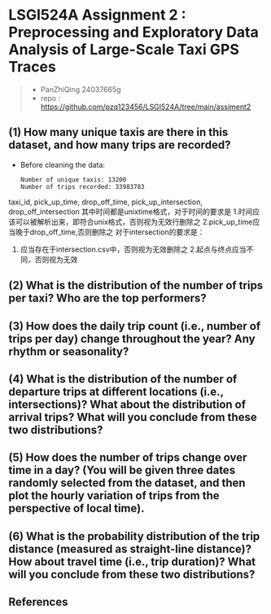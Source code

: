 # LSGI524A Assignment 2 : Preprocessing and Exploratory Data Analysis of Large-Scale Taxi GPS Traces
> - PanZhiQing 24037665g 
> - repo : https://github.com/pzq123456/LSGI524A/tree/main/assiment2

## (1) How many unique taxis are there in this dataset, and how many trips are recorded?
- Before cleaning the data:
    ``` 
    Number of unique taxis: 13200
    Number of trips recorded: 33983783
    ```
taxi_id, pick_up_time, drop_off_time, pick_up_intersection, drop_off_intersection
其中时间都是unixtime格式，对于时间的要求是
1.时间应该可以被解析出来，即符合unix格式，否则视为无效行删除之
2.pick_up_time应当晚于drop_off_time,否则删除之
对于intersection的要求是：
1. 应当存在于intersection.csv中，否则视为无效删除之
2.起点与终点应当不同，否则视为无效
## (2) What is the distribution of the number of trips per taxi? Who are the top performers?

## (3) How does the daily trip count (i.e., number of trips per day) change throughout the year? Any rhythm or seasonality?

## (4) What is the distribution of the number of departure trips at different locations (i.e., intersections)? What about the distribution of arrival trips? What will you conclude from these two distributions?

## (5) How does the number of trips change over time in a day? (You will be given three dates randomly selected from the dataset, and then plot the hourly variation of trips from the perspective of local time).

## (6) What is the probability distribution of the trip distance (measured as straight-line distance)? How about travel time (i.e., trip duration)? What will you conclude from these two distributions?

## References